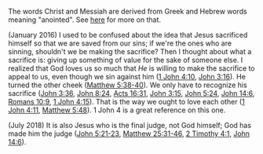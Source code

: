 The words Christ and Messiah are derived from Greek and Hebrew words meaning
"anointed". See [here][0] for more on that.

(January 2016) I used to be confused about the idea that Jesus sacrificed
himself so that we are saved from our sins; if we're the ones who are sinning,
shouldn't we be making the sacrifice? Then I thought about what a sacrifice is:
giving up something of value for the sake of someone else. I realized that God
loves us so much that *He* is willing to make the sacrifice to appeal to us,
even though we sin against him ([1 John 4:10][], [John 3:16][]). He turned the
other cheek ([Matthew 5:38-40][]). We only have to recognize his sacrifice
([John 3:36][], [John 8:24][], [Acts 16:31][], [John 3:15][], [John 5:24][],
[John 14:6][], [Romans 10:9][], [1 John 4:15][]). That is the way we ought to
love each other ([1 John 4:11][], [Matthew 5:48][]). 1 John 4 is a great
reference on this one.

(July 2018) It is also Jesus who is the final judge, not God himself; God has
made him the judge ([John 5:21-23][], [Matthew 25:31-46][], [2 Timothy 4:1][],
[John 14:6][]).

[0]: http://ourrabbijesus.com/articles/what-does-the-word-christ-actually-mean/
[1 John 4:10]: https://www.blueletterbible.org/nasb/1John/4/10
  "(NET) 4:10 In this is love: not that we have loved God, but that he loved us and sent his Son to be the atoning sacrifice for our sins."
[John 3:16]: https://www.blueletterbible.org/nasb/John/3/16
  "(NET) 3:16 For this is the way God loved the world: He gave his one and only Son, so that everyone who believes in him will not perish but have eternal life."
[Matthew 5:38-40]: https://www.blueletterbible.org/nasb/Matthew/5/38-40
  "(NET) Retaliation5:38 “You have heard that it was said, ‘An eye for an eye and a tooth for a tooth.’ 39 But I say to you, do not resist the evildoer. But whoever strikes you on the right cheek, turn the other to him as well. 40 And if someone wants to sue you and to take your tunic, give him your coat also."
[John 3:36]: https://www.blueletterbible.org/nasb/John/3/36
  "(NET) 3:36 The one who believes in the Son has eternal life. The one who rejects the Son will not see life, but God’s wrath remains on him."
[John 8:24]: https://www.blueletterbible.org/nasb/John/8/24
  "(NET) 8:24 Thus I told you that you will die in your sins. For unless you believe that I am he, you will die in your sins.”"
[Acts 16:31]: https://www.blueletterbible.org/nasb/Acts/16/31
  "(NET) 16:31 They replied, “Believe in the Lord Jesus and you will be saved, you and your household.”"
[John 3:15]: https://www.blueletterbible.org/nasb/John/3/15
  "(NET) 3:15 so that everyone who believes in him may have eternal life.”"
[John 5:24]: https://www.blueletterbible.org/nasb/John/5/24
  "(NET) 5:24 “I tell you the solemn truth, the one who hears my message and believes the one who sent me has eternal life and will not be condemned, but has crossed over from death to life."
[John 14:6]: https://www.blueletterbible.org/nasb/John/14/6
  "(NET) 14:6 Jesus replied, “I am the way, and the truth, and the life. No one comes to the Father except through me."
[Romans 10:9]: https://www.blueletterbible.org/nasb/Romans/10/9
  "(NET) 10:9 because if you confess with your mouth that Jesus is Lord and believe in your heart that God raised him from the dead, you will be saved."
[1 John 4:15]: https://www.blueletterbible.org/nasb/1John/4/15
  "(NET) 4:15 If anyone confesses that Jesus is the Son of God, God resides in him and he in God."
[1 John 4:11]: https://www.blueletterbible.org/nasb/1John/4/11
  "(NET) 4:11 Dear friends, if God so loved us, then we also ought to love one another."
[Matthew 5:48]: https://www.blueletterbible.org/nasb/Matthew/5/48
  "(NET) 5:48 So then, be perfect, as your heavenly Father is perfect."
[John 5:21-23]: https://www.blueletterbible.org/nasb/jhn/5/21/
  "(NET)  5:21  For just as the Father raises the dead and gives them life, so also the Son gives life to whomever he wishes.   22  Furthermore, the Father does not judge anyone, but has assigned all judgment to the Son,   23  so that all people will honor the Son just as they honor the Father. The one who does not honor the Son does not honor the Father who sent him."
[Matthew 25:31-46]: https://www.blueletterbible.org/nasb/mat/25/31/
  "(NET)  25:31   “When the Son of Man comes in his glory and all the angels with him, then he will sit on his glorious throne.   32  All the nations will be assembled before him, and he will separate people one from another like a shepherd separates the sheep from the goats.   33  He will put the sheep on his right and the goats on his left.   34  Then the king will say to those on his right, ‘Come, you who are blessed by my Father, inherit the kingdom prepared for you from the foundation of the world.   35  For I was hungry and you gave me food, I was thirsty and you gave me something to drink, I was a stranger and you invited me in,  36  I was naked and you gave me clothing, I was sick and you took care of me, I was in prison and you visited me.’   37  Then the righteous will answer him, ‘Lord, when did we see you hungry and feed you, or thirsty and give you something to drink?   38  When did we see you a stranger and invite you in, or naked and clothe you?   39  When did we see you sick or in prison and visit you?’   40  And the king will answer them, ‘I tell you the truth, just as you did it for one of the least of these brothers or sisters of mine, you did it for me.’   41   “Then he will say to those on his left, ‘Depart from me, you accursed, into the eternal fire that has been prepared for the devil and his angels!   42  For I was hungry and you gave me nothing to eat, I was thirsty and you gave me nothing to drink.   43  I was a stranger and you did not receive me as a guest, naked and you did not clothe me, sick and in prison and you did not visit me.’   44  Then they too will answer, ‘Lord, when did we see you hungry or thirsty or a stranger or naked or sick or in prison, and did not give you whatever you needed?’   45  Then he will answer them, ‘I tell you the truth, just as you did not do it for one of the least of these, you did not do it for me.’   46  And these will depart into eternal punishment, but the righteous into eternal life.”"
[2 Timothy 4:1]: https://www.blueletterbible.org/nasb/2ti/4/1/
  "(NET)  4:1  I solemnly charge you before God and Christ Jesus, who is going to judge the living and the dead, and by his appearing and his kingdom:"
